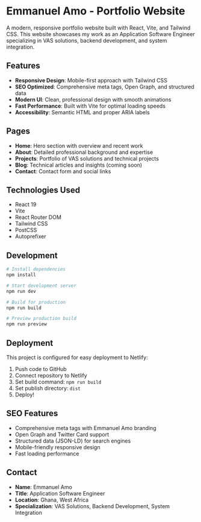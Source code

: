 # Emmanuel Amo - Portfolio Website

A modern, responsive portfolio website built with React, Vite, and Tailwind CSS. This website showcases my work as an Application Software Engineer specializing in VAS solutions, backend development, and system integration.

## Features

- **Responsive Design**: Mobile-first approach with Tailwind CSS
- **SEO Optimized**: Comprehensive meta tags, Open Graph, and structured data
- **Modern UI**: Clean, professional design with smooth animations
- **Fast Performance**: Built with Vite for optimal loading speeds
- **Accessibility**: Semantic HTML and proper ARIA labels

## Pages

- **Home**: Hero section with overview and recent work
- **About**: Detailed professional background and expertise
- **Projects**: Portfolio of VAS solutions and technical projects
- **Blog**: Technical articles and insights (coming soon)
- **Contact**: Contact form and social links

## Technologies Used

- React 19
- Vite
- React Router DOM
- Tailwind CSS
- PostCSS
- Autoprefixer

## Development

```bash
# Install dependencies
npm install

# Start development server
npm run dev

# Build for production
npm run build

# Preview production build
npm run preview
```

## Deployment

This project is configured for easy deployment to Netlify:

1. Push code to GitHub
2. Connect repository to Netlify
3. Set build command: `npm run build`
4. Set publish directory: `dist`
5. Deploy!

## SEO Features

- Comprehensive meta tags with Emmanuel Amo branding
- Open Graph and Twitter Card support
- Structured data (JSON-LD) for search engines
- Mobile-friendly responsive design
- Fast loading performance

## Contact

- **Name**: Emmanuel Amo
- **Title**: Application Software Engineer
- **Location**: Ghana, West Africa
- **Specialization**: VAS Solutions, Backend Development, System Integration
